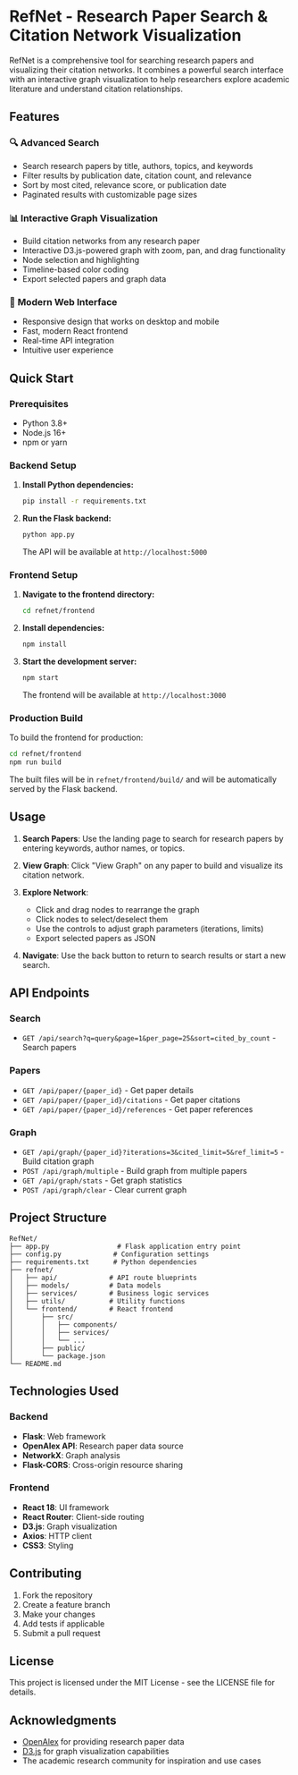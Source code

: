 # RefNet - Research Paper Search & Citation Network Visualization

RefNet is a comprehensive tool for searching research papers and visualizing their citation networks. It combines a powerful search interface with an interactive graph visualization to help researchers explore academic literature and understand citation relationships.

## Features

### 🔍 **Advanced Search**
- Search research papers by title, authors, topics, and keywords
- Filter results by publication date, citation count, and relevance
- Sort by most cited, relevance score, or publication date
- Paginated results with customizable page sizes

### 📊 **Interactive Graph Visualization**
- Build citation networks from any research paper
- Interactive D3.js-powered graph with zoom, pan, and drag functionality
- Node selection and highlighting
- Timeline-based color coding
- Export selected papers and graph data

### 🚀 **Modern Web Interface**
- Responsive design that works on desktop and mobile
- Fast, modern React frontend
- Real-time API integration
- Intuitive user experience

## Quick Start

### Prerequisites
- Python 3.8+
- Node.js 16+
- npm or yarn

### Backend Setup

1. **Install Python dependencies:**
   ```bash
   pip install -r requirements.txt
   ```

2. **Run the Flask backend:**
   ```bash
   python app.py
   ```

   The API will be available at `http://localhost:5000`

### Frontend Setup

1. **Navigate to the frontend directory:**
   ```bash
   cd refnet/frontend
   ```

2. **Install dependencies:**
   ```bash
   npm install
   ```

3. **Start the development server:**
   ```bash
   npm start
   ```

   The frontend will be available at `http://localhost:3000`

### Production Build

To build the frontend for production:

```bash
cd refnet/frontend
npm run build
```

The built files will be in `refnet/frontend/build/` and will be automatically served by the Flask backend.

## Usage

1. **Search Papers**: Use the landing page to search for research papers by entering keywords, author names, or topics.

2. **View Graph**: Click "View Graph" on any paper to build and visualize its citation network.

3. **Explore Network**: 
   - Click and drag nodes to rearrange the graph
   - Click nodes to select/deselect them
   - Use the controls to adjust graph parameters (iterations, limits)
   - Export selected papers as JSON

4. **Navigate**: Use the back button to return to search results or start a new search.

## API Endpoints

### Search
- `GET /api/search?q=query&page=1&per_page=25&sort=cited_by_count` - Search papers

### Papers
- `GET /api/paper/{paper_id}` - Get paper details
- `GET /api/paper/{paper_id}/citations` - Get paper citations
- `GET /api/paper/{paper_id}/references` - Get paper references

### Graph
- `GET /api/graph/{paper_id}?iterations=3&cited_limit=5&ref_limit=5` - Build citation graph
- `POST /api/graph/multiple` - Build graph from multiple papers
- `GET /api/graph/stats` - Get graph statistics
- `POST /api/graph/clear` - Clear current graph

## Project Structure

```
RefNet/
├── app.py                 # Flask application entry point
├── config.py             # Configuration settings
├── requirements.txt      # Python dependencies
├── refnet/
│   ├── api/             # API route blueprints
│   ├── models/          # Data models
│   ├── services/        # Business logic services
│   ├── utils/           # Utility functions
│   └── frontend/        # React frontend
│       ├── src/
│       │   ├── components/
│       │   ├── services/
│       │   └── ...
│       ├── public/
│       └── package.json
└── README.md
```

## Technologies Used

### Backend
- **Flask**: Web framework
- **OpenAlex API**: Research paper data source
- **NetworkX**: Graph analysis
- **Flask-CORS**: Cross-origin resource sharing

### Frontend
- **React 18**: UI framework
- **React Router**: Client-side routing
- **D3.js**: Graph visualization
- **Axios**: HTTP client
- **CSS3**: Styling

## Contributing

1. Fork the repository
2. Create a feature branch
3. Make your changes
4. Add tests if applicable
5. Submit a pull request

## License

This project is licensed under the MIT License - see the LICENSE file for details.

## Acknowledgments

- [OpenAlex](https://openalex.org/) for providing research paper data
- [D3.js](https://d3js.org/) for graph visualization capabilities
- The academic research community for inspiration and use cases